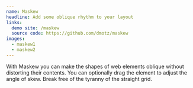 ```yaml
---
name: Maskew
headline: Add some oblique rhythm to your layout
links:
  demo site: /maskew
  source code: https://github.com/dmotz/maskew
images:
  - maskew1
  - maskew2
---
```


With Maskew you can make the shapes of web elements oblique without distorting
their contents. You can optionally drag the element to adjust the angle of skew.
Break free of the tyranny of the straight grid.
